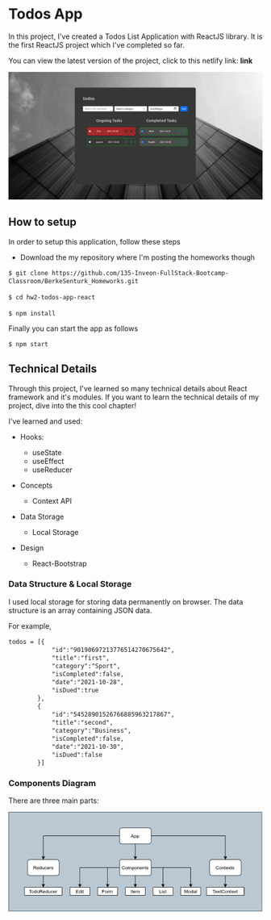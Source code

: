 # Todos App

In this project, I've created a Todos List Application with ReactJS library. It is the first ReactJS project which I've completed so far. 

You can view the latest version of the project, click to this netlify link: **link**

![ss](./img/SS.png)

## How to setup

In order to setup this application, follow these steps 

- Download the my repository where I'm posting the homeworks though

```
$ git clone https://github.com/135-Inveon-FullStack-Bootcamp-Classroom/BerkeSenturk_Homeworks.git

$ cd hw2-todos-app-react 

$ npm install
```

Finally you can start the app as follows

```
$ npm start
```

## Technical Details

Through this project, I've learned so many technical details about React framework and it's modules. If you want to learn the technical details of my project, dive into the this cool chapter!

I've learned and used:

- Hooks:
    - useState
    - useEffect
    - useReducer

- Concepts
    - Context API

- Data Storage
    - Local Storage

- Design
    - React-Bootstrap

### Data Structure & Local Storage

I used local storage for storing data permanently on browser. The data structure is an array containing JSON data.

For example,

```
todos = [{
            "id":"90190697213776514270675642",
            "title":"first",
            "category":"Sport",
            "isCompleted":false,
            "date":"2021-10-28",
            "isDued":true
        },
        {
            "id":"54528901526766885963217867",
            "title":"second",
            "category":"Business",
            "isCompleted":false,
            "date":"2021-10-30",
            "isDued":false
        }]
```


### Components Diagram

There are three main parts:


![system parts](./img/MAIN.png)